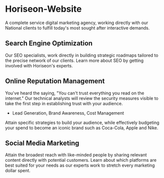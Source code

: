 # Horiseon-Website

A complete service digital marketing agency, working directly with our National clients to fulfill today's most sought after interactive demands.

## Search Engine Optimization

Our SEO specialists, work directly in building strategic roadmaps tailored to the precise network of our clients. Learn more about SEO by getting involved with Horiseon's experts.

## Online Reputation Management

You've heard the saying, "You can't trust everything you read on the internet." Our technical analysts will review the security measures visible to take the first step in establishing trust with your audience.

* Lead Generation, Brand Awareness, Cost Management

Attain specific strategies to build your audience, while effectively budgeting your spend to become an iconic brand such as Coca-Cola, Apple and Nike.

## Social Media Marketing

Attain the broadest reach with like-minded people by sharing relevant content directly with potential customers. Learn about which platforms are best suited for your needs as our experts work to stretch every marketing dollar spent.